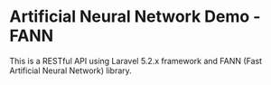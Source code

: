# Artificial Neural Network Demo - FANN

This is a RESTful API using Laravel 5.2.x framework and FANN (Fast Artificial Neural Network) library.


